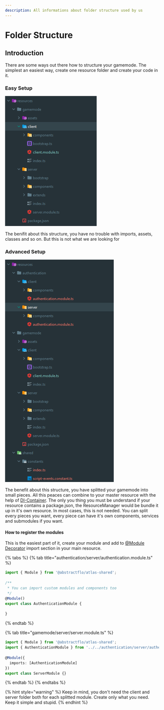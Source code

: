 ```yaml
---
description: All informations about folder structure used by us
---
```


# Folder Structure

## Introduction

There are some ways out there how to structure your gamemode. The simplest an easiest way, create one resource folder and create your code in it.

### Easy Setup

![Basic structure for simple gamemodes](../.gitbook/assets/image%20%281%29.png)

The benifit about this structure, you have no trouble with imports, assets, classes and so on. But this is not what we are looking for

### Advanced Setup

![Some better structure](../.gitbook/assets/image%20%282%29.png)

The benefit about this structure, you have splitted your gamemode into small pieces. All this peaces can combine to your master resource with the help of [DI-Container](../basic-knowledge/di-container.md). The only you thing you must be understand if your resource contains a package.json, the ResourceManager would be bundle it up in it's own resource. In most cases, this is not needed. You can split every pieces you want, every piece can have it's own components, services and submodules if you want.

#### How to register the modules

This is the easiest part of it, create your module and add to [@Module Decorator](../basic-knowledge/decorators/) import section in your main resource.

{% tabs %}
{% tab title="authentication/server/authentication.module.ts" %}
```typescript
import { Module } from '@abstractflo/atlas-shared';

/**
 * You can import custom modules and components too
 */
@Module()
export class AuthenticationModule {

}
```
{% endtab %}

{% tab title="gamemode/server/server.module.ts" %}
```typescript
import { Module } from '@abstractflo/atlas-shared';
import { AuthenticationModule } from '../../authentication/server/authentication.module';

@Module({
  imports: [AuthenticationModule]
})
export class ServerModule {}
```
{% endtab %}
{% endtabs %}

{% hint style="warning" %}
Keep in mind, you don't need the client and server folder both for each splitted module. Create only what you need. Keep it simple and stupid.
{% endhint %}

